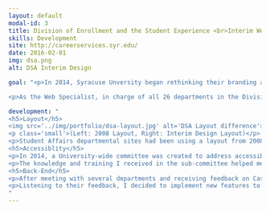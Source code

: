 ```yaml
---
layout: default
modal-id: 3
title: Division of Enrollment and the Student Experience <br>Interim Website Design
skills: Development
site: http://careerservices.syr.edu/
date: 2016-02-01
img: dsa.png
alt: DSA Interim Design

goal: "<p>In 2014, Syracuse Unversity began rethinking their branding and web standards in terms of how to portray the University in the modern world. With a focus on modernizing and meeting <a href='https://www.w3.org/WAI/WCAG20/quickref/' target='_blank'>WCAG 2.0 AA accessbility standards</a>, the University produced <a href='http://styleguide.syr.edu' target='_blank'>interim branding guidelines</a> for all divisions and departments to follow while they were working on the comprehesive guidelines.</p>

<p>As the Web Specialist, in charge of all 26 departments in the Division of Student Affairs, my job was to take the branding guidelines and modify a pre-existing site design to fit our content management system, <a href='https://www.hannonhill.com/' target='_blank'>Cascade</a>. <strong>My main goals were to upgrade the layout of our departmental sites visually, make our sites WCAG 2.0 AA compliant to meet our accessibility standard, and implement features that would make it easy for our users to update their own sites.</strong></p>"

development: "
<h5>Layout</h5>
<img src='../img/portfolio/dsa-layout.jpg' alt='DSA Layout difference'>
<p class='small'>(Left: 2008 Layout, Right: Interim Design Layout)</p>
<p>Student Affairs departmental sites had been using a layout from 2008 that was not updated at all during this timespan. Many students, staff, and faculty spoke of how cluttered and static our sites were. Within months of my start as the Web Specialist for the Division, I was able to use a pre-existing design from our regional sites and modified the layout to match our branding guidelines. The layout was modified to have a cleaner, minimalistic look, but with the ability to add more dynamic content. This layout was adapted into Cascade and distributed to our departments for usage.</p>
<h5>Accessiblity</h5>
<p>In 2014, a University-wide committee was created to address accessibility issues in our technology and web fronts. I was asked to participate in the sub-committee focused on web accessibility and helped in the acquistion/creation of tools to assist all departments and division in making their sites accessible.</p>
<p>The knowledge and training I received in the sub-committee helped me modify the layout and code to allow for our sites to meet WCAG 2.0 AA compliance. This is a continual effort that allows to train and inform my departments about accessibility standards and how to accomodate for all types of disabilities on the web.</p>
<h5>Back-End</h5>
<p>After meeting with several departments and receiving feedback on Cascade, many of them expressed frustration and discussed how difficult it was to work with when updating their sites. Many departments have website managers that are not familiar with programming or design, so they felt like Cascade required too much of them to perform basic tasks such as adding a new page. One specific feedback mentioned that Cascade was difficult to use when embedding social media widgets and profiles. Many of departments had social media accounts on Facebook, Twitter, Instagram, etc and wanted to embed them, but found it impossible to do so.</p>
<p>Listening to their feedback, I decided to implement new features to make Cascade easier to work with. For instance, to address the social media issue, I created several widgets (known as modules in Cascade) where they could simply put in their username or page link, and it would generate the profile/feed widget itself. It requires no embed codes or anything like that on their part. I also was able to create an easy to use lightbox gallery and a slideshow module, which was highly requested by our departments. These features allows the departments to connect their student audience easier and showcase important information more effectively.</p>
"
---
```

